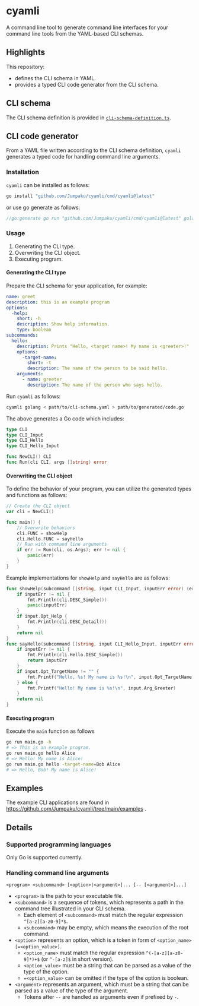 # cyamli

A command line tool to generate command line interfaces for your command line tools from the YAML-based CLI schemas.

## Highlights

This repository:
- defines the CLI schema in YAML.
- provides a typed CLI code generator from the CLI schema.

## CLI schema

The CLI schema definition is provided in [`cli-schema-definition.ts`](https://github.com/Jumpaku/cyamli/blob/main/cli-schema-definition.ts).

## CLI code generator

From a YAML file written according to the CLI schema definition, `cyamli` generates a typed code for handling command line arguments.

### Installation

`cyamli` can be installed as follows:

```sh
go install "github.com/Jumpaku/cyamli/cmd/cyamli@latest" 
```

or use go generate as follows:

```go
//go:generate go run "github.com/Jumpaku/cyamli/cmd/cyamli@latest" golang -schema-path=path/to/cli.yaml -out-path=path/to/cli.gen.go
```

### Usage

1. Generating the CLI type.
2. Overwriting the CLI object.
3. Executing program.

#### Generating the CLI type

Prepare the CLI schema for your application, for example:

```yaml
name: greet
description: this is an example program
options:
  -help:
    short: -h
    description: Show help information.
    type: boolean
subcommands:
  hello:
    description: Prints "Hello, <target name>! My name is <greeter>!"
    options:
      -target-name:
        short: -t
        description: The name of the person to be said hello.
    arguments:
      - name: greeter
        description: The name of the person who says hello.
```

Run `cyamli` as follows:

```sh
cyamli golang < path/to/cli-schema.yaml > path/to/generated/code.go
```

The above generates a Go code which includes:

```go
type CLI 
type CLI_Input 
type CLI_Hello 
type CLI_Hello_Input

func NewCLI() CLI
func Run(cli CLI, args []string) error
```

#### Overwriting the CLI object

To define the behavior of your program, you can utilize the generated types and functions as follows:

```go
// Create the CLI object
var cli = NewCLI()

func main() {
	// Overwrite behaviors
	cli.FUNC = showHelp
	cli.Hello.FUNC = sayHello
	// Run with command line arguments
	if err := Run(cli, os.Args); err != nil {
		panic(err)
	}
}
```

Example implementations for `showHelp` and `sayHello` are as follows:

```go
func showHelp(subcommand []string, input CLI_Input, inputErr error) (err error) {
	if inputErr != nil {
		fmt.Println(cli.DESC_Simple())
		panic(inputErr)
	}
	if input.Opt_Help {
		fmt.Println(cli.DESC_Detail())
	}
	return nil
}
func sayHello(subcommand []string, input CLI_Hello_Input, inputErr error) (err error) {
	if inputErr != nil {
		fmt.Println(cli.Hello.DESC_Simple())
		return inputErr
	}
	if input.Opt_TargetName != "" {
		fmt.Printf("Hello, %s! My name is %s!\n", input.Opt_TargetName, input.Arg_Greeter)
	} else {
		fmt.Printf("Hello! My name is %s!\n", input.Arg_Greeter)
	}
	return nil
}
```

#### Executing program

Execute the `main` function as follows

```sh
go run main.go -h
# => This is an example program.
go run main.go hello Alice
# => Hello! My name is Alice!
go run main.go hello -target-name=Bob Alice
# => Hello, Bob! My name is Alice!
```

## Examples

The example CLI applications are found in https://github.com/Jumpaku/cyamli/tree/main/examples .

## Details

### Supported programming languages

Only Go is supported currently.

### Handling command line arguments

```
<program> <subcommand> [<option>|<argument>]... [-- [<argument>]...]
```

- `<program>` is the path to your executable file.
- `<subcommand>` is a sequence of tokens, which represents a path in the command tree illustrated in your CLI schema.
	- Each element of `<subcommand>` must match the regular expression `^[a-z][a-z0-9]*$`.
    - `<subcommand>` may be empty, which means the execution of the root command.
- `<option>` represents an option, which is a token in form of `<option_name>[=<option_value>]`.
    - `<option_name>` must match the regular expression `^(-[a-z][a-z0-9]*)+$` (or `^-[a-z]$` in short version).
    - `<option_value>` must be a string that can be parsed as a value of the type of the option.
    - `=<option_value>` can be omitted if the type of the option is boolean.
- `<argument>` represents an argument, which must be a string that can be parsed as a value of the type of the argument.
    - Tokens after `--` are handled as arguments even if prefixed by `-`.


